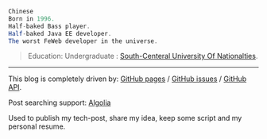 ``` java
Chinese
Born in 1996. 
Half-baked Bass player. 
Half-baked Java EE developer. 
The worst FeWeb developer in the universe. 
```

> Education:
> Undergraduate : [South-Centeral University Of Nationalties](http://www.scuec.edu.cn/s/1/t/560/main.htm).  

--------
This blog is completely driven by: [GitHub pages](https://pages.github.com/) / [GitHub issues](https://guides.github.com/features/issues/) / [GitHub API](https://developer.github.com/v3/).

Post searching support: [Algolia](https://www.algolia.com/)

Used to publish my tech-post, share my idea, keep some script and my personal resume.
